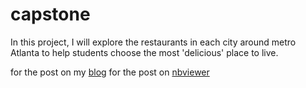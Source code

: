 # capstone

In this project, I will explore the restaurants in each city around metro Atlanta to help students choose the most 'delicious' place to live.

for the post on my [blog](https://www.linkedin.com/pulse/food-101-students-atlanta-chen-tze-tsai/?trackingId=xcvAnLIQRLS4TofvuxpFLg%3D%3D)
for the post on [nbviewer](https://nbviewer.jupyter.org/github/ws770324/capstone/blob/master/atl_restaurant.ipynb)
